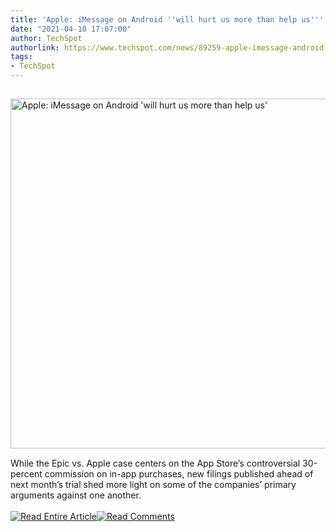 ```yaml
---
title: 'Apple: iMessage on Android ''will hurt us more than help us'''
date: "2021-04-10 17:07:00"
author: TechSpot
authorlink: https://www.techspot.com/news/89259-apple-imessage-android-hurt-us-more-than-help.html
tags:
- TechSpot
---
```

<a href="https://www.techspot.com/news/89259-apple-imessage-android-hurt-us-more-than-help.html" target="_blank"><img src="https://static.techspot.com/images2/news/ts3_thumbs/2021/04/2021-04-10-ts3_thumbs-eff.jpg" width="800" height="560" style="padding: 15px 0" title="Apple: iMessage on Android 'will hurt us more than help us'" /></a><br />While the Epic vs. Apple case centers on the App Store’s controversial 30-percent commission on in-app purchases, new filings published ahead of next month’s trial shed more light on some of the companies’ primary arguments against one another.<br /><br /><a href="https://www.techspot.com/news/89259-apple-imessage-android-hurt-us-more-than-help.html"><img src="https://static.techspot.com/images/rss/rss_buttons_01.png" border="0" alt="Read Entire Article" /></a><a href="https://www.techspot.com/news/89259-apple-imessage-android-hurt-us-more-than-help.html#comments"><img src="https://static.techspot.com/images/rss/rss_buttons_02.png" border="0" alt="Read Comments" /></a><br /><br />
